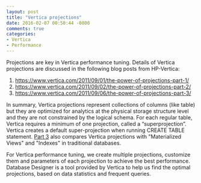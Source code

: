 ```yaml
---
layout: post
title: "Vertica projections"
date: 2016-02-07 00:50:44 -0800
comments: true
categories: 
- Vertica
- Performance
---
```


Projections are key in Vertica performance tuning. 
Details of Vertica projections are discussed in the following blog posts from HP-Vertica:

1. https://www.vertica.com/2011/09/01/the-power-of-projections-part-1/
2. https://www.vertica.com/2011/09/02/the-power-of-projections-part-2/
3. https://www.vertica.com/2011/09/06/the-power-of-projections-part-3/

In summary, Vertica projections represent collections of columns (like table) but they are optimized for analytics at the physical storage structure level and they are not constrained by the logical schema.
For each regular table, Vertica requires a minimum of one projection, called a “superprojection”. 
Vertica creates a default super-projection when running CREATE TABLE statement.
[Part 3](https://www.vertica.com/2011/09/06/the-power-of-projections-part-3/) also compares Vertica projections with "Materialized Views" and "Indexes" in traditional databases.

For Vertica performance tuning, we create multiple projections, customize them and parameters of each projection to achieve the best performance.
Database Designer is a tool provided by Vertica to help us find the optimal projections, based on data statistics and frequent queries.


